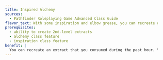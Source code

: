 ```yaml
---
title: Inspired Alchemy
sources:
  - Pathfinder Roleplaying Game Advanced Class Guide
flavor_text: With some inspiration and elbow grease, you can recreate a consumed extract in a pinch.
prerequisites:
  - ability to create 2nd-level extracts
  - alchemy class feature
  - inspiration class feature
benefit: |
  You can recreate an extract that you consumed during the past hour. You must spend 10 minutes and expend a number of uses of inspiration equal to the level of the extract's formula to do so. When you recreate an extract in this way, it does not count toward the number of extracts you can prepare in a day.
---
```


